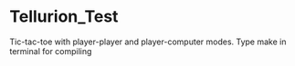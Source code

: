 # Tellurion_Test
Tic-tac-toe with player-player and player-computer modes.
Type make in terminal for compiling
